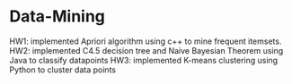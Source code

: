 # Data-Mining
HW1: implemented Apriori algorithm using c++ to mine frequent itemsets.
HW2: implemented C4.5 decision tree and Naive Bayesian Theorem using Java to classify datapoints
HW3: implemented K-means clustering using Python to cluster data points
